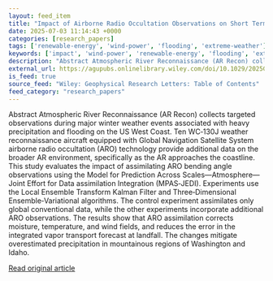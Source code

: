 ```yaml
---
layout: feed_item
title: "Impact of Airborne Radio Occultation Observations on Short Term Precipitation Forecasts of an Atmospheric River"
date: 2025-07-03 11:14:43 +0000
categories: [research_papers]
tags: ['renewable-energy', 'wind-power', 'flooding', 'extreme-weather']
keywords: ['impact', 'wind-power', 'renewable-energy', 'flooding', 'extreme-weather', 'radio', 'airborne']
description: "Abstract Atmospheric River Reconnaissance (AR Recon) collects targeted observations during major winter weather events associated with heavy precipitation an..."
external_url: https://agupubs.onlinelibrary.wiley.com/doi/10.1029/2025GL115639?af=R
is_feed: true
source_feed: "Wiley: Geophysical Research Letters: Table of Contents"
feed_category: "research_papers"
---
```


Abstract Atmospheric River Reconnaissance (AR Recon) collects targeted observations during major winter weather events associated with heavy precipitation and flooding on the US West Coast. Ten WC‐130J weather reconnaissance aircraft equipped with Global Navigation Satellite System airborne radio occultation (ARO) technology provide additional data on the broader AR environment, specifically as the AR approaches the coastline. This study evaluates the impact of assimilating ARO bending angle observations using the Model for Prediction Across Scales—Atmosphere—Joint Effort for Data assimilation Integration (MPAS‐JEDI). Experiments use the Local Ensemble Transform Kalman Filter and Three‐Dimensional Ensemble‐Variational algorithms. The control experiment assimilates only global conventional data, while the other experiments incorporate additional ARO observations. The results show that ARO assimilation corrects moisture, temperature, and wind fields, and reduces the error in the integrated vapor transport forecast at landfall. The changes mitigate overestimated precipitation in mountainous regions of Washington and Idaho.

[Read original article](https://agupubs.onlinelibrary.wiley.com/doi/10.1029/2025GL115639?af=R)
